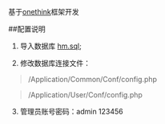 基于[onethink](http://www.onethink.cn/)框架开发

##配置说明
  1. 导入数据库 [hm.sql](https://github.com/cloudswave/heavymetal/blob/release/hm.sql);

  2. 修改数据库连接文件：
  > /Application/Common/Conf/config.php

  > /Application/User/Conf/config.php

  3. 管理员账号密码：admin 123456
